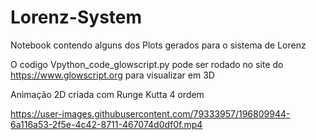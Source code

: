 # Lorenz-System
Notebook contendo alguns dos Plots gerados para o sistema de Lorenz

O codigo Vpython_code_glowscript.py pode ser rodado no site do https://www.glowscript.org para visualizar em 3D

Animação 2D criada com Runge Kutta 4 ordem


https://user-images.githubusercontent.com/79333957/196809944-6a116a53-2f5e-4c42-8711-467074d0df0f.mp4
